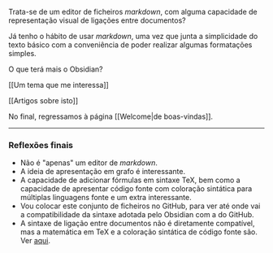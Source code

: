 Trata-se de um editor de ficheiros *markdown*, com alguma capacidade de representação visual de ligações entre documentos?

Já tenho o hábito de usar *markdown*, uma vez que junta a simplicidade do texto básico com a conveniência de poder realizar algumas formatações simples.

O que terá mais o Obsidian?

[[Um tema que me interessa]]

[[Artigos sobre isto]]

No final, regressamos à página [[Welcome|de boas-vindas]].

---

### Reflexões finais

* Não é "apenas" um editor de *markdown*.
* A ideia de apresentação em grafo é interessante.
* A capacidade de adicionar fórmulas em sintaxe TeX, bem como a capacidade de apresentar código fonte com coloração sintática para múltiplas linguagens fonte e um extra interessante.
* Vou colocar este conjunto de ficheiros no GitHub, para ver até onde vai a compatibilidade da sintaxe adotada pelo Obsidian com a do GitHub.
* A sintaxe de ligação entre documentos não é diretamente compatível, mas a matemática em TeX e a coloração sintática de código fonte são. Ver [aqui](https://github.com/jtrindade/dctw-si-obsidian/tree/master/Notas%20de%20Investiga%C3%A7%C3%A3o).
